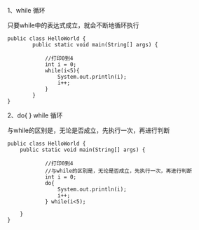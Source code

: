 1、while 循环

只要while中的表达式成立，就会不断地循环执行

    public class HelloWorld {
            public static void main(String[] args) {
        
                //打印0到4    
                int i = 0;
                while(i<5){
                    System.out.println(i);
                    i++;
                }
            }
    }


2、do{ } while 循环

与while的区别是，无论是否成立，先执行一次，再进行判断

    public class HelloWorld {
        public static void main(String[] args) {

                //打印0到4
                //与while的区别是，无论是否成立，先执行一次，再进行判断
                int i = 0;
                do{
                    System.out.println(i);
                    i++;           
                } while(i<5);
                 
        }
    }